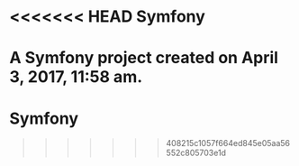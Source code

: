 <<<<<<< HEAD
Symfony
=======

A Symfony project created on April 3, 2017, 11:58 am.
=======
# Symfony
>>>>>>> 408215c1057f664ed845e05aa56552c805703e1d

